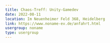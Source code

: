 ```yaml
---
title: Chaos-Treff: Unity-Gamedev
date: 2022-08-11
location: Im Neuenheimer Feld 368, Heidelberg
link: https://www.noname-ev.de/anfahrt.html
usergroup: noname
type: usergroup
---
```

